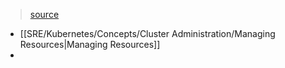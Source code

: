 > [source](https://kubernetes.io/docs/concepts/cluster-administration/)

* [[SRE/Kubernetes/Concepts/Cluster Administration/Managing Resources|Managing Resources]]
* 